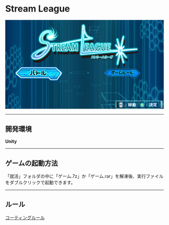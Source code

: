 # Stream League

![title](title.png)

--------------------------

## 開発環境
**Unity**

--------------------------

## ゲームの起動方法
「就活」フォルダの中に「ゲーム.7z」か「ゲーム.rar」を解凍後、実行ファイルをダブルクリックで起動できます。

--------------------------

## ルール
[コーティングルール][Wiki]

[HP]:http://awards.cesa.or.jp/cat/cat_03.html
[Wiki]:https://github.com/ooHIROoo/GameAwards2016/wiki
